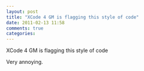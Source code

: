```yaml
---
layout: post
title: "XCode 4 GM is flagging this style of code"
date: 2011-02-13 11:58
comments: true
categories: 
---
```


XCode 4 GM is flagging this style of code


Very annoying.


